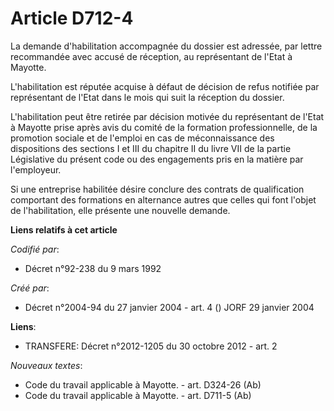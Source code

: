 # Article D712-4

La demande d'habilitation accompagnée du dossier est adressée, par lettre recommandée avec accusé de réception, au
représentant de l'Etat à Mayotte.

L'habilitation est réputée acquise à défaut de décision de refus notifiée par représentant de l'Etat dans le mois qui suit la
réception du dossier.

L'habilitation peut être retirée par décision motivée du représentant de l'Etat à Mayotte prise après avis du comité de la
formation professionnelle, de la promotion sociale et de l'emploi en cas de méconnaissance des dispositions des sections I et
III du chapitre II du livre VII de la partie Législative du présent code ou des engagements pris en la matière par
l'employeur.

Si une entreprise habilitée désire conclure des contrats de qualification comportant des formations en alternance autres que
celles qui font l'objet de l'habilitation, elle présente une nouvelle demande.

**Liens relatifs à cet article**

_Codifié par_:

  - Décret n°92-238 du 9 mars 1992

_Créé par_:

  - Décret n°2004-94 du 27 janvier 2004 - art. 4 () JORF 29 janvier 2004

**Liens**:

  - TRANSFERE: Décret n°2012-1205 du 30 octobre 2012 - art. 2

_Nouveaux textes_:

  - Code du travail applicable à Mayotte. - art. D324-26 (Ab)
  - Code du travail applicable à Mayotte. - art. D711-5 (Ab)
